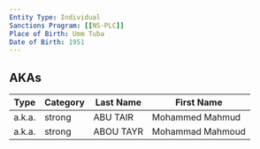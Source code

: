 ```yaml
---
Entity Type: Individual
Sanctions Program: [[NS-PLC]]
Place of Birth: Umm Tuba
Date of Birth: 1951
---
```



## AKAs
| Type | Category | Last Name | First Name |
|------|----------|-----------|------------|
| a.k.a. | strong | ABU TAIR | Mohammed Mahmud |
| a.k.a. | strong | ABOU TAYR | Mohammad Mahmoud |

